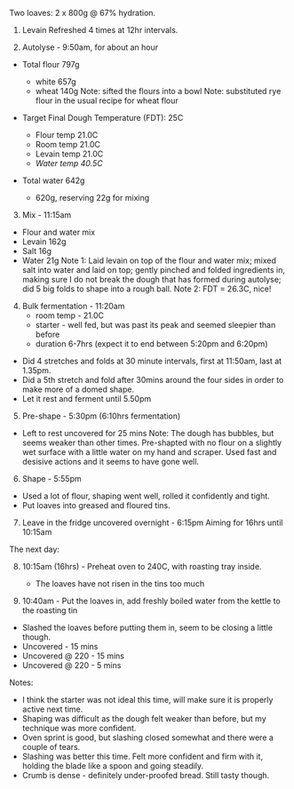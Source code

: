 Two loaves: 2 x 800g @ 67% hydration.

1. Levain
   Refreshed 4 times at 12hr intervals.

2. Autolyse - 9:50am, for about an hour
  * Total flour 797g 
    - white  657g 
    - wheat  140g
Note: sifted the flours into a bowl
Note: substituted rye flour in the usual recipe for wheat flour

  * Target Final Dough Temperature (FDT): 25C
    - Flour temp  21.0C
    - Room temp   21.0C
    - Levain temp 21.0C
    - *Water temp 40.5C* 

  * Total water 642g 
    - 620g, reserving 22g for mixing

3. Mix - 11:15am
  - Flour and water mix
  - Levain      162g
  - Salt         16g
  - Water        21g
Note 1: Laid levain on top of the flour and water mix; 
        mixed salt into water and laid on top;
        gently pinched and folded ingredients in, making sure I do not break the dough that has formed during autolyse; 
        did 5 big folds to shape into a rough ball.
Note 2: FDT = 26.3C, nice! 

4. Bulk fermentation - 11:20am 
   - room temp - 21.0C
   - starter - well fed, but was past its peak and seemed sleepier than before
   - duration 6-7hrs (expect it to end between 5:20pm and 6:20pm)
  - Did 4 stretches and folds at 30 minute intervals, first at 11:50am, last at 1.35pm.
  - Did a 5th stretch and fold after 30mins around the four sides in order to make more of a domed shape.
  - Let it rest and ferment until 5.50pm

5. Pre-shape - 5:30pm (6:10hrs fermentation)
  - Left to rest uncovered for 25 mins
Note: The dough has bubbles, but seems weaker than other times.
      Pre-shapted with no flour on a slightly wet surface with a little water on my hand and scraper.
      Used fast and desisive actions and it seems to have gone well.

6. Shape - 5:55pm
  - Used a lot of flour, shaping went well, rolled it confidently and tight.
  - Put loaves into greased and floured tins.

7. Leave in the fridge uncovered overnight - 6:15pm
   Aiming for 16hrs until 10:15am

The next day:

8. 10:15am (16hrs) - Preheat oven to 240C, with roasting tray inside.
   - The loaves have not risen in the tins too much

9. 10:40am - Put the loaves in, add freshly boiled water from the kettle to the roasting tin
  - Slashed the loaves before putting them in, seem to be closing a little though.
  - Uncovered - 15 mins
  - Uncovered @ 220 - 15 mins
  - Uncovered @ 220 - 5 mins

Notes: 
* I think the starter was not ideal this time, will make sure it is properly active next time.
* Shaping was difficult as the dough felt weaker than before, but my technique was more confident.
* Oven sprint is good, but slashing closed somewhat and there were a couple of tears. 
* Slashing was better this time. Felt more confident and firm with it, holding the blade like a spoon and going steadily.
* Crumb is dense - definitely under-proofed bread. Still tasty though.
